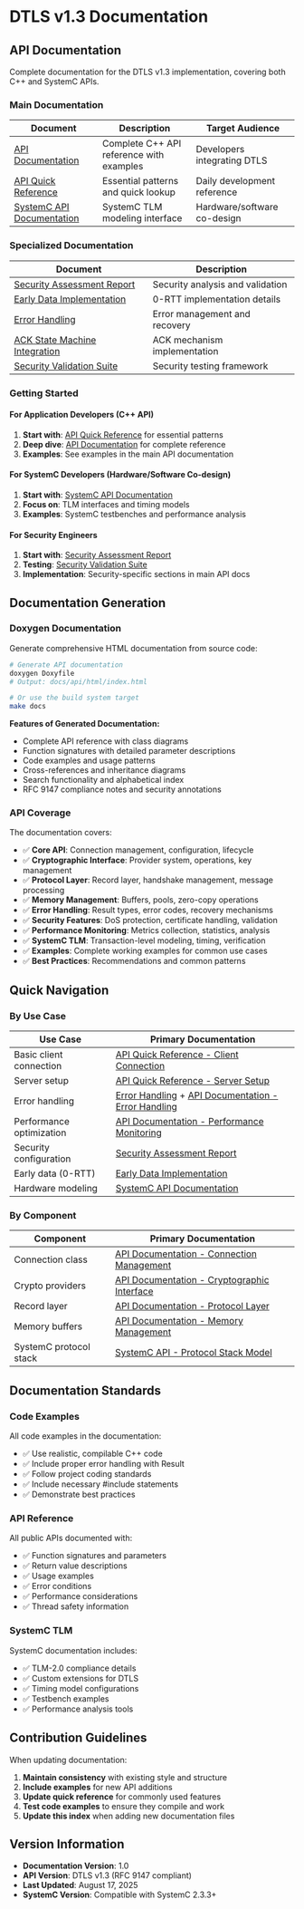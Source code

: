 # DTLS v1.3 Documentation

## API Documentation

Complete documentation for the DTLS v1.3 implementation, covering both C++ and SystemC APIs.

### Main Documentation

| Document | Description | Target Audience |
|----------|-------------|----------------|
| [API Documentation](API_DOCUMENTATION.md) | Complete C++ API reference with examples | Developers integrating DTLS |
| [API Quick Reference](API_QUICK_REFERENCE.md) | Essential patterns and quick lookup | Daily development reference |
| [SystemC API Documentation](SYSTEMC_API_DOCUMENTATION.md) | SystemC TLM modeling interface | Hardware/software co-design |

### Specialized Documentation

| Document | Description |
|----------|-------------|
| [Security Assessment Report](SECURITY_ASSESSMENT_REPORT.md) | Security analysis and validation |
| [Early Data Implementation](EARLY_DATA_IMPLEMENTATION.md) | 0-RTT implementation details |
| [Error Handling](ERROR_HANDLING.md) | Error management and recovery |
| [ACK State Machine Integration](ACK_STATE_MACHINE_INTEGRATION.md) | ACK mechanism implementation |
| [Security Validation Suite](SECURITY_VALIDATION_SUITE.md) | Security testing framework |

### Getting Started

#### For Application Developers (C++ API)

1. **Start with**: [API Quick Reference](API_QUICK_REFERENCE.md) for essential patterns
2. **Deep dive**: [API Documentation](API_DOCUMENTATION.md) for complete reference
3. **Examples**: See examples in the main API documentation

#### For SystemC Developers (Hardware/Software Co-design)

1. **Start with**: [SystemC API Documentation](SYSTEMC_API_DOCUMENTATION.md)
2. **Focus on**: TLM interfaces and timing models
3. **Examples**: SystemC testbenches and performance analysis

#### For Security Engineers

1. **Start with**: [Security Assessment Report](SECURITY_ASSESSMENT_REPORT.md)
2. **Testing**: [Security Validation Suite](SECURITY_VALIDATION_SUITE.md)
3. **Implementation**: Security-specific sections in main API docs

## Documentation Generation

### Doxygen Documentation

Generate comprehensive HTML documentation from source code:

```bash
# Generate API documentation
doxygen Doxyfile
# Output: docs/api/html/index.html

# Or use the build system target
make docs
```

**Features of Generated Documentation:**
- Complete API reference with class diagrams
- Function signatures with detailed parameter descriptions  
- Code examples and usage patterns
- Cross-references and inheritance diagrams
- Search functionality and alphabetical index
- RFC 9147 compliance notes and security annotations

### API Coverage

The documentation covers:

- ✅ **Core API**: Connection management, configuration, lifecycle
- ✅ **Cryptographic Interface**: Provider system, operations, key management
- ✅ **Protocol Layer**: Record layer, handshake management, message processing
- ✅ **Memory Management**: Buffers, pools, zero-copy operations
- ✅ **Error Handling**: Result types, error codes, recovery mechanisms
- ✅ **Security Features**: DoS protection, certificate handling, validation
- ✅ **Performance Monitoring**: Metrics collection, statistics, analysis
- ✅ **SystemC TLM**: Transaction-level modeling, timing, verification
- ✅ **Examples**: Complete working examples for common use cases
- ✅ **Best Practices**: Recommendations and common patterns

## Quick Navigation

### By Use Case

| Use Case | Primary Documentation |
|----------|----------------------|
| Basic client connection | [API Quick Reference - Client Connection](API_QUICK_REFERENCE.md#client-connection) |
| Server setup | [API Quick Reference - Server Setup](API_QUICK_REFERENCE.md#server-setup) |
| Error handling | [Error Handling](ERROR_HANDLING.md) + [API Documentation - Error Handling](API_DOCUMENTATION.md#error-handling) |
| Performance optimization | [API Documentation - Performance Monitoring](API_DOCUMENTATION.md#performance-monitoring) |
| Security configuration | [Security Assessment Report](SECURITY_ASSESSMENT_REPORT.md) |
| Early data (0-RTT) | [Early Data Implementation](EARLY_DATA_IMPLEMENTATION.md) |
| Hardware modeling | [SystemC API Documentation](SYSTEMC_API_DOCUMENTATION.md) |

### By Component

| Component | Primary Documentation |
|-----------|----------------------|
| Connection class | [API Documentation - Connection Management](API_DOCUMENTATION.md#connection-management) |
| Crypto providers | [API Documentation - Cryptographic Interface](API_DOCUMENTATION.md#cryptographic-interface) |
| Record layer | [API Documentation - Protocol Layer](API_DOCUMENTATION.md#protocol-layer) |
| Memory buffers | [API Documentation - Memory Management](API_DOCUMENTATION.md#memory-management) |
| SystemC protocol stack | [SystemC API - Protocol Stack Model](SYSTEMC_API_DOCUMENTATION.md#protocol-stack-model) |

## Documentation Standards

### Code Examples

All code examples in the documentation:
- ✅ Use realistic, compilable C++ code
- ✅ Include proper error handling with Result<T>
- ✅ Follow project coding standards
- ✅ Include necessary #include statements
- ✅ Demonstrate best practices

### API Reference

All public APIs documented with:
- ✅ Function signatures and parameters
- ✅ Return value descriptions
- ✅ Usage examples
- ✅ Error conditions
- ✅ Performance considerations
- ✅ Thread safety information

### SystemC TLM

SystemC documentation includes:
- ✅ TLM-2.0 compliance details
- ✅ Custom extensions for DTLS
- ✅ Timing model configurations
- ✅ Testbench examples
- ✅ Performance analysis tools

## Contribution Guidelines

When updating documentation:

1. **Maintain consistency** with existing style and structure
2. **Include examples** for new API additions
3. **Update quick reference** for commonly used features  
4. **Test code examples** to ensure they compile and work
5. **Update this index** when adding new documentation files

## Version Information

- **Documentation Version**: 1.0
- **API Version**: DTLS v1.3 (RFC 9147 compliant)
- **Last Updated**: August 17, 2025
- **SystemC Version**: Compatible with SystemC 2.3.3+